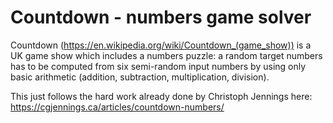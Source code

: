 # Countdown - numbers game solver

Countdown (https://en.wikipedia.org/wiki/Countdown_(game_show)) is a
UK game show which includes a numbers puzzle: a random target numbers
has to be computed from six semi-random input numbers by using only
basic arithmetic (addition, subtraction, multiplication, division).

This just follows the hard work already done by Christoph Jennings
here: https://cgjennings.ca/articles/countdown-numbers/
